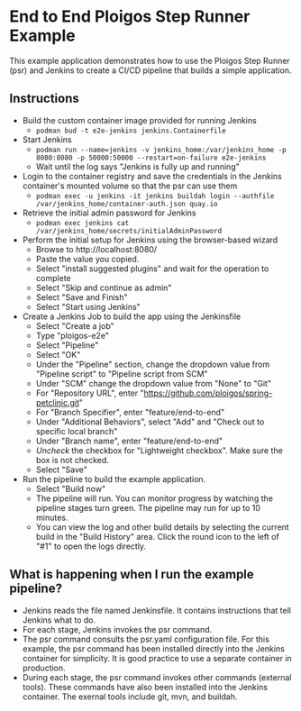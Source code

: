 # End to End Ploigos Step Runner Example
This example application demonstrates how to use the Ploigos Step Runner (psr) and Jenkins to create a CI/CD pipeline that builds a simple application.

## Instructions
* Build the custom container image provided for running Jenkins
  * `podman bud -t e2e-jenkins jenkins.Containerfile`
* Start Jenkins
  * `podman run --name=jenkins -v jenkins_home:/var/jenkins_home -p 8080:8080 -p 50000:50000 --restart=on-failure e2e-jenkins`
  * Wait until the log says "Jenkins is fully up and running"
* Login to the container registry and save the credentials in the Jenkins container's mounted volume so that the psr can use them
  * `podman exec -u jenkins -it jenkins buildah login --authfile /var/jenkins_home/container-auth.json quay.io`
* Retrieve the initial admin password for Jenkins
  * `podman exec jenkins cat /var/jenkins_home/secrets/initialAdminPassword`
* Perform the initial setup for Jenkins using the browser-based wizard
  * Browse to http://localhost:8080/
  * Paste the value you copied.
  * Select "install suggested plugins" and wait for the operation to complete
  * Select "Skip and continue as admin"
  * Select "Save and Finish"
  * Select "Start using Jenkins"
* Create a Jenkins Job to build the app using the Jenkinsfile
  * Select "Create a job"
  * Type "ploigos-e2e"
  * Select "Pipeline"
  * Select "OK"
  * Under the "Pipeline" section, change the dropdown value from "Pipeline script" to "Pipeline script from SCM"
  * Under "SCM" change the dropdown value from "None" to "Git"
  * For "Repository URL", enter "https://github.com/ploigos/spring-petclinic.git"
  * For "Branch Specifier", enter "feature/end-to-end"
  * Under "Additional Behaviors", select "Add" and "Check out to specific local branch"
  * Under "Branch name", enter "feature/end-to-end"
  * *Uncheck* the checkbox for "Lightweight checkbox". Make sure the box is not checked.
  * Select "Save"
* Run the pipeline to build the example application.
  * Select "Build now"
  * The pipeline will run. You can monitor progress by watching the pipeline stages turn green. The pipeline may run for up to 10 minutes.
  * You can view the log and other build details by selecting the current build in the "Build History" area. Click the round icon to the left of "#1" to open the logs directly.

## What is happening when I run the example pipeline?
  * Jenkins reads the file named Jenkinsfile. It contains instructions that tell Jenkins what to do.
  * For each stage, Jenkins invokes the psr command.
  * The psr command consults the psr.yaml configuration file. For this example, the psr command has been installed directly into the Jenkins container for simplicity. It is good practice to use a separate container in production.
  * During each stage, the psr command invokes other commands (external tools). These commands have also been installed into the Jenkins container. The exernal tools include git, mvn, and buildah.

